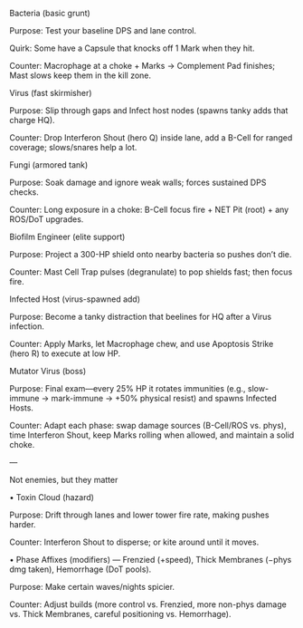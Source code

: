 Bacteria (basic grunt)

Purpose: Test your baseline DPS and lane control.

Quirk: Some have a Capsule that knocks off 1 Mark when they hit.

Counter: Macrophage at a choke + Marks → Complement Pad finishes; Mast slows keep them in the kill zone.

Virus (fast skirmisher)

Purpose: Slip through gaps and Infect host nodes (spawns tanky adds that charge HQ).

Counter: Drop Interferon Shout (hero Q) inside lane, add a B-Cell for ranged coverage; slows/snares help a lot.

Fungi (armored tank)

Purpose: Soak damage and ignore weak walls; forces sustained DPS checks.

Counter: Long exposure in a choke: B-Cell focus fire + NET Pit (root) + any ROS/DoT upgrades.

Biofilm Engineer (elite support)

Purpose: Project a 300-HP shield onto nearby bacteria so pushes don’t die.

Counter: Mast Cell Trap pulses (degranulate) to pop shields fast; then focus fire.

Infected Host (virus-spawned add)

Purpose: Become a tanky distraction that beelines for HQ after a Virus infection.

Counter: Apply Marks, let Macrophage chew, and use Apoptosis Strike (hero R) to execute at low HP.

Mutator Virus (boss)

Purpose: Final exam—every 25% HP it rotates immunities (e.g., slow-immune → mark-immune → +50% physical resist) and spawns Infected Hosts.

Counter: Adapt each phase: swap damage sources (B-Cell/ROS vs. phys), time Interferon Shout, keep Marks rolling when allowed, and maintain a solid choke.

—

Not enemies, but they matter

• Toxin Cloud (hazard)

Purpose: Drift through lanes and lower tower fire rate, making pushes harder.

Counter: Interferon Shout to disperse; or kite around until it moves.

• Phase Affixes (modifiers) — Frenzied (+speed), Thick Membranes (−phys dmg taken), Hemorrhage (DoT pools).

Purpose: Make certain waves/nights spicier.

Counter: Adjust builds (more control vs. Frenzied, more non-phys damage vs. Thick Membranes, careful positioning vs. Hemorrhage).